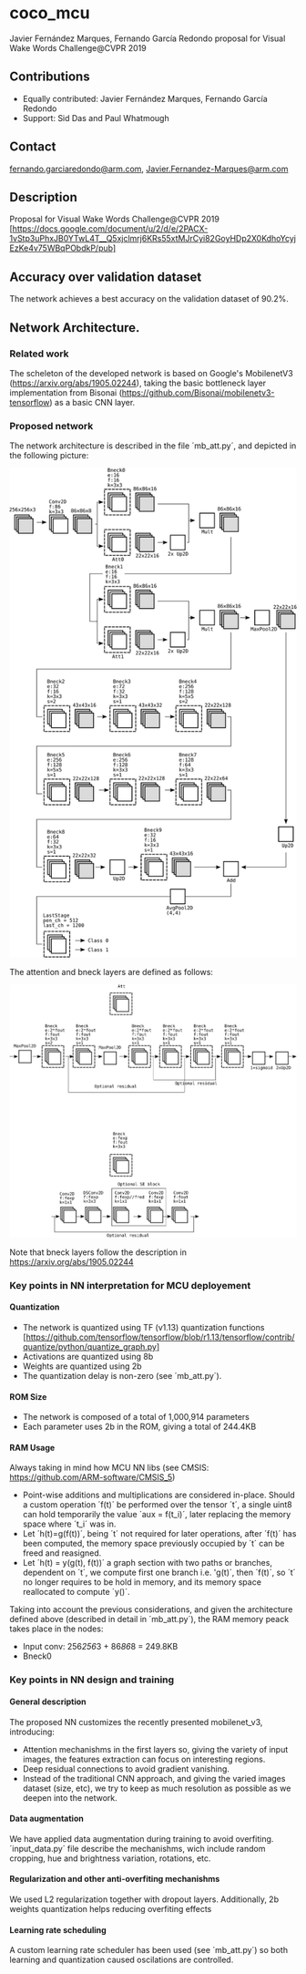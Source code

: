 # coco_mcu
Javier Fernández Marques, Fernando García Redondo proposal for Visual Wake Words Challenge@CVPR 2019

## Contributions
* Equally contributed: Javier Fernández Marques, Fernando García Redondo
* Support: Sid Das and Paul Whatmough

## Contact
fernando.garciaredondo@arm.com, Javier.Fernandez-Marques@arm.com

## Description
Proposal for Visual Wake Words Challenge@CVPR 2019
[https://docs.google.com/document/u/2/d/e/2PACX-1vStp3uPhxJB0YTwL4T__Q5xjclmrj6KRs55xtMJrCyi82GoyHDp2X0KdhoYcyjEzKe4v75WBqPObdkP/pub]

## Accuracy over validation dataset
The network achieves a best accuracy on the validation dataset of 90.2%.

## Network Architecture.
### Related work
The scheleton of the developed network is based on Google's MobilenetV3 (https://arxiv.org/abs/1905.02244), taking the basic bottleneck layer implementation from Bisonai (https://github.com/Bisonai/mobilenetv3-tensorflow) as a basic CNN layer.

### Proposed network
The network architecture is described in the file ´mb_att.py´, and depicted in the following picture:

![NN](https://github.com/fgr1986/arm_coco/blob/master/arm_coco.png)

The attention and bneck layers are defined as follows:

![NN](https://github.com/fgr1986/arm_coco/blob/master/bneck_mobilenet_v3.png)

Note that bneck layers follow the description in https://arxiv.org/abs/1905.02244

### Key points in NN interpretation for MCU deployement
#### Quantization
* The network is quantized using TF (v1.13) quantization functions [https://github.com/tensorflow/tensorflow/blob/r1.13/tensorflow/contrib/quantize/python/quantize_graph.py]
* Activations are quantized using 8b
* Weights are quantized using 2b
* The quantization delay is non-zero (see  ´mb_att.py´).

#### ROM Size
* The network is composed of a total of 1,000,914 parameters
* Each parameter uses 2b in the ROM, giving a total of 244.4KB

#### RAM Usage
Always taking in mind how MCU NN libs (see CMSIS: https://github.com/ARM-software/CMSIS_5)
* Point-wise additions and multiplications are considered in-place. Should a custom operation ´f(t)´ be performed over the tensor ´t´, a single uint8 can hold temporarily the value ´aux = f(t_i)´, later replacing the memory space where ´t_i´ was in.
* Let ´h(t)=g(f(t))´, being ´t´ not required for later operations, after ´f(t)´ has been computed, the memory space previously occupied by ´t´ can be freed and reasigned.
* Let ´h(t) = y(g(t), f(t))´ a graph section with two paths or branches, dependent on ´t´, we compute first one branch i.e. 'g(t)´, then ´f(t)´, so ´t´ no longer requires to be hold in memory, and its memory space reallocated to compute ´y()´.

Taking into account the previous considerations, and given the architecture defined above (described in detail in ´mb_att.py´), the RAM memory peack takes place in the nodes:
* Input conv: 256*256*3 + 86*86*8 = 249.8KB
* Bneck0

### Key points in NN design and training
#### General description
The proposed NN customizes the recently presented mobilenet_v3, introducing:
* Attention mechanishms in the first layers so, giving the variety of input images, the features extraction can focus on interesting regions.
* Deep residual connections to avoid gradient vanishing.
* Instead of the traditional CNN approach, and giving the varied images dataset (size, etc), we try to keep as much resolution as possible as we deepen into the network.

#### Data augmentation
We have applied data augmentation during training to avoid overfiting. ´input_data.py´ file describe the mechanishms, wich include random cropping, hue and brightness variation, rotations, etc.

#### Regularization and other anti-overfiting mechanishms
We used L2 regularization together with dropout layers. Additionally, 2b weights quantization helps reducing overfiting effects

#### Learning rate scheduling
A custom learning rate scheduler has been used (see  ´mb_att.py´) so both learning and quantization caused oscilations are controlled.

